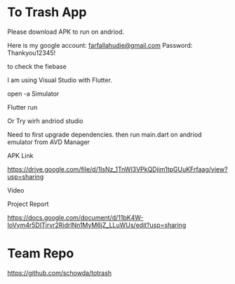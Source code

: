 # To Trash App

Please download APK to run on andriod.

Here is my google account: farfallahudie@gmail.com Password: Thankyou12345!

to check the fiebase

I am using Visual Studio with Flutter.

open -a Simulator

Flutter run

Or Try wirh andriod studio 

Need to first upgrade dependencies. then run main.dart on andriod emulator from AVD Manager


APK Link

https://drive.google.com/file/d/1lsNz_1TnWl3VPkQDjim1tpGUuKFrfaag/view?usp=sharing

Video



Project Report

https://docs.google.com/document/d/11bK4W-IoVym4r5DITirvr2RidrlNn1MyM6jZ_LLuWUs/edit?usp=sharing


# Team Repo

https://github.com/schowda/totrash
